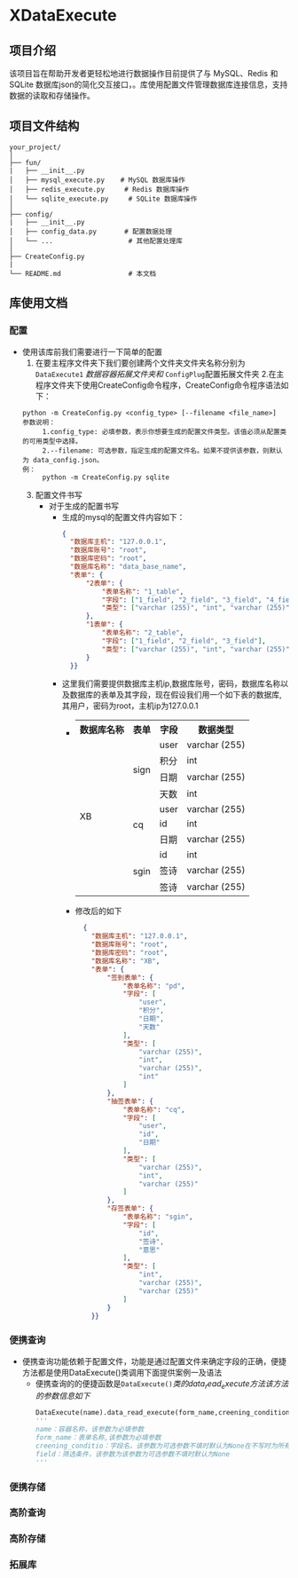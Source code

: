 
# XDataExecute
## 项目介绍
  该项目旨在帮助开发者更轻松地进行数据操作目前提供了与 MySQL、Redis 和 SQLite 数据库json的简化交互接口，。库使用配置文件管理数据库连接信息，支持数据的读取和存储操作。

## 项目文件结构
```
your_project/
│
├── fun/
|   ├── __init__.py
│   ├── mysql_execute.py    # MySQL 数据库操作
│   ├── redis_execute.py     # Redis 数据库操作
│   └── sqlite_execute.py     # SQLite 数据库操作
│
├── config/
|   ├── __init__.py
│   ├── config_data.py       # 配置数据处理
│   └── ...                   # 其他配置处理库
│
├── CreateConfig.py
|
└── README.md                 # 本文档
```
## 库使用文档
### 配置
  - 使用该库前我们需要进行一下简单的配置
      1. 在要主程序文件夹下我们要创建两个文件夹文件夹名称分别为`DataExecute1` $数据容器拓展文件夹和$ `ConfigPlug`配置拓展文件夹
      2.在主程序文件夹下使用CreateConfig命令程序，CreateConfig命令程序语法如下：
       ```shell
       python -m CreateConfig.py <config_type> [--filename <file_name>]
       参数说明：
            1.config_type: 必填参数，表示你想要生成的配置文件类型。该值必须从配置类的可用类型中选择。
            2.--filename: 可选参数，指定生成的配置文件名。如果不提供该参数，则默认为 data_config.json。
       例：
            python -m CreateConfig.py sqlite
       ```
       3. 配置文件书写
          - 对于生成的配置书写
            - 生成的mysql的配置文件内容如下：
                ``` json
                {
                  "数据库主机": "127.0.0.1",
                  "数据库账号": "root",
                  "数据库密码": "root",
                  "数据库名称": "data_base_name",
                  "表单": {
                      "2表单": {
                          "表单名称": "1_table",
                          "字段": ["1_field", "2_field", "3_field", "4_field"],
                          "类型": ["varchar (255)", "int", "varchar (255)", "int"]
                      },
                      "1表单": {
                          "表单名称": "2_table",
                          "字段": ["1_field", "2_field", "3_field"],
                          "类型": ["varchar (255)", "int", "varchar (255)"]
                      }
                  }}
                ```
            - 这里我们需要提供数据库主机ip,数据库账号，密码，数据库名称以及数据库的表单及其字段，现在假设我们用一个如下表的数据库,其用户，密码为root，主机ip为127.0.0.1
              - <table>
                    <tr>
                      <th>数据库名称</th>
                      <th>表单</th>
                      <th>字段</th>
                      <th>数据类型</th>
                    </tr>
                    <tr>
                      <td rowspan="10">XB</td>
                      <td rowspan="4">sign</td>
                      <td>user</td>
                      <td>varchar (255)</td>
                    </tr>
                    <tr>
                      <td>积分</td>
                      <td>int</td>
                    </tr>
                    <tr>
                      <td>日期</td>
                      <td>varchar (255)</td>
                    </tr>
                    <tr>
                      <td>天数</td>
                      <td>int</td>
                    </tr>
                    <tr>
                      <td rowspan="3">cq</td>
                      <td>user</td>
                      <td>varchar (255)</td>
                    </tr>
                    <tr>
                      <td>id</td>
                      <td>int</td>
                    </tr>
                    <tr>
                      <td>日期</td>
                      <td>varchar (255)</td>
                    </tr>
                    <tr>
                      <td rowspan="3">sgin</td>
                      <td>id</td>
                      <td>int</td>
                    </tr>
                    <tr>
                      <td>签诗</td>
                      <td>varchar (255)</td>
                    </tr>
                    <tr>
                      <td>签诗</td>
                      <td>varchar (255)</td>
                    </tr>
              </table>
            - 修改后的如下
              ```json
                {
                  "数据库主机": "127.0.0.1",
                  "数据库账号": "root",
                  "数据库密码": "root",
                  "数据库名称": "XB",
                  "表单": {
                      "签到表单": {
                          "表单名称": "pd",
                          "字段": [
                              "user",
                              "积分",
                              "日期",
                              "天数"
                          ],
                          "类型": [
                              "varchar (255)",
                              "int",
                              "varchar (255)",
                              "int"
                          ]
                      },
                      "抽签表单": {
                          "表单名称": "cq",
                          "字段": [
                              "user",
                              "id",
                              "日期"
                          ],
                          "类型": [
                              "varchar (255)",
                              "int",
                              "varchar (255)"
                          ]
                      },
                      "存签表单": {
                          "表单名称": "sgin",
                          "字段": [
                              "id",
                              "签诗",
                              "意思"
                          ],
                          "类型": [
                              "int",
                              "varchar (255)",
                              "varchar (255)"
                          ]
                      }
                  }}
              ```
              
### 便携查询
  - 便携查询功能依赖于配置文件，功能是通过配置文件来确定字段的正确，便捷方法都是使用DataExecute()类调用下面提供案例一及语法
    - 便携查询的的便捷函数是`DataExecute()`$类的data_read_execute方法该方法的参数信息如下$
      ```python
      DataExecute(name).data_read_execute(form_name,creening_condition,field)
      '''
      name：容器名称，该参数为必填参数
      form_name：表单名称,该参数为必填参数
      creening_conditio：字段名，该参数为可选参数不填时默认为None在不写时为所有字段
      field：筛选条件，该参数为该参数为可选参数不填时默认为None
      '''
      ```
### 便携存储
### 高阶查询
### 高阶存储
### 拓展库
